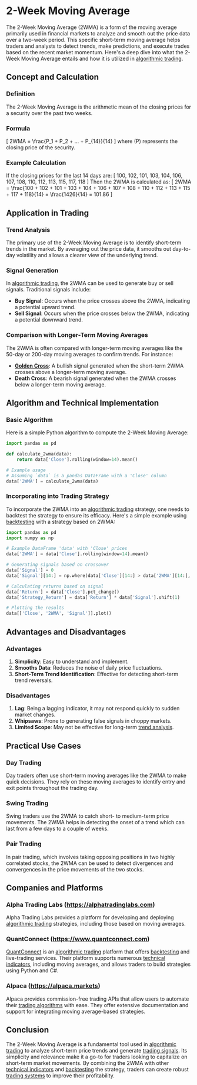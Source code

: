 # 2-Week Moving Average

The 2-Week Moving Average (2WMA) is a form of the moving average primarily used in financial markets to analyze and smooth out the price data over a two-week period. This specific short-term moving average helps traders and analysts to detect trends, make predictions, and execute trades based on the recent market momentum. Here's a deep dive into what the 2-Week Moving Average entails and how it is utilized in [algorithmic trading](../a/algorithmic_trading.md).

## Concept and Calculation

### Definition
The 2-Week Moving Average is the arithmetic mean of the closing prices for a security over the past two weeks.

### Formula
\[
2WMA = \frac{P_1 + P_2 + ... + P_{14}}{14}
\]
where \(P\) represents the closing price of the security.

### Example Calculation
If the closing prices for the last 14 days are:
\[ 100, 102, 101, 103, 104, 106, 107, 108, 110, 112, 113, 115, 117, 118 \]
Then the 2WMA is calculated as:
\[
2WMA = \frac{100 + 102 + 101 + 103 + 104 + 106 + 107 + 108 + 110 + 112 + 113 + 115 + 117 + 118}{14} = \frac{1426}{14} = 101.86
\]

## Application in Trading

### Trend Analysis
The primary use of the 2-Week Moving Average is to identify short-term trends in the market. By averaging out the price data, it smooths out day-to-day volatility and allows a clearer view of the underlying trend.

### Signal Generation
In [algorithmic trading](../a/algorithmic_trading.md), the 2WMA can be used to generate buy or sell signals. Traditional signals include:
- **Buy Signal**: Occurs when the price crosses above the 2WMA, indicating a potential upward trend.
- **Sell Signal**: Occurs when the price crosses below the 2WMA, indicating a potential downward trend.

### Comparison with Longer-Term Moving Averages
The 2WMA is often compared with longer-term moving averages like the 50-day or 200-day moving averages to confirm trends. For instance:
- **[Golden Cross](../g/golden_cross.md)**: A bullish signal generated when the short-term 2WMA crosses above a longer-term moving average.
- **Death Cross**: A bearish signal generated when the 2WMA crosses below a longer-term moving average.

## Algorithm and Technical Implementation

### Basic Algorithm

Here is a simple Python algorithm to compute the 2-Week Moving Average:

```python
import pandas as pd

def calculate_2wma(data):
    return data['Close'].rolling(window=14).mean()

# Example usage
# Assuming `data` is a pandas DataFrame with a 'Close' column
data['2WMA'] = calculate_2wma(data)
```

### Incorporating into Trading Strategy
To incorporate the 2WMA into an [algorithmic trading](../a/algorithmic_trading.md) strategy, one needs to backtest the strategy to ensure its efficacy. Here's a simple example using [backtesting](../b/backtesting.md) with a strategy based on 2WMA:

```python
import pandas as pd
import numpy as np

# Example DataFrame 'data' with 'Close' prices
data['2WMA'] = data['Close'].rolling(window=14).mean()

# Generating signals based on crossover
data['Signal'] = 0
data['Signal'][14:] = np.where(data['Close'][14:] > data['2WMA'][14:], 1, -1)

# Calculating returns based on signal
data['Return'] = data['Close'].pct_change()
data['Strategy_Return'] = data['Return'] * data['Signal'].shift(1)

# Plotting the results
data[['Close', '2WMA', 'Signal']].plot()
```

## Advantages and Disadvantages

### Advantages
1. **Simplicity**: Easy to understand and implement.
2. **Smooths Data**: Reduces the noise of daily price fluctuations.
3. **Short-Term Trend Identification**: Effective for detecting short-term trend reversals.

### Disadvantages
1. **Lag**: Being a lagging indicator, it may not respond quickly to sudden market changes.
2. **Whipsaws**: Prone to generating false signals in choppy markets.
3. **Limited Scope**: May not be effective for long-term [trend analysis](../t/trend_analysis.md).

## Practical Use Cases

### Day Trading
Day traders often use short-term moving averages like the 2WMA to make quick decisions. They rely on these moving averages to identify entry and exit points throughout the trading day.

### Swing Trading
Swing traders use the 2WMA to catch short- to medium-term price movements. The 2WMA helps in detecting the onset of a trend which can last from a few days to a couple of weeks.

### Pair Trading
In pair trading, which involves taking opposing positions in two highly correlated stocks, the 2WMA can be used to detect divergences and convergences in the price movements of the two stocks.

## Companies and Platforms

### Alpha Trading Labs (https://alphatradinglabs.com)
Alpha Trading Labs provides a platform for developing and deploying [algorithmic trading](../a/algorithmic_trading.md) strategies, including those based on moving averages.

### QuantConnect (https://www.quantconnect.com)
[QuantConnect](../q/quantconnect.md) is an [algorithmic trading](../a/algorithmic_trading.md) platform that offers [backtesting](../b/backtesting.md) and live-trading services. Their platform supports numerous [technical indicators](../t/technical_indicators.md), including moving averages, and allows traders to build strategies using Python and C#.

### Alpaca (https://alpaca.markets)
Alpaca provides commission-free trading APIs that allow users to automate their [trading algorithms](../t/trading_algorithms.md) with ease. They offer extensive documentation and support for integrating moving average-based strategies.

## Conclusion

The 2-Week Moving Average is a fundamental tool used in [algorithmic trading](../a/algorithmic_trading.md) to analyze short-term price trends and generate [trading signals](../t/trading_signals.md). Its simplicity and relevance make it a go-to for traders looking to capitalize on short-term market movements. By combining the 2WMA with other [technical indicators](../t/technical_indicators.md) and [backtesting](../b/backtesting.md) the strategy, traders can create robust [trading systems](../t/trading_systems.md) to improve their profitability.